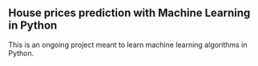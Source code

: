 ## House prices prediction with Machine Learning in Python
This is an ongoing project meant to learn machine learning algorithms in Python.  
